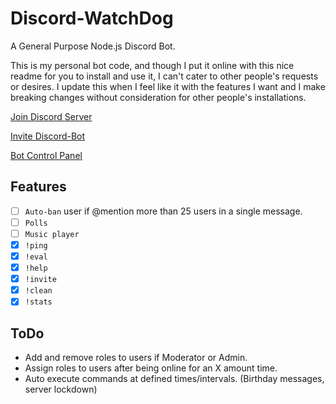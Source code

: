 # Discord-WatchDog

A General Purpose Node.js Discord Bot.

This is my personal bot code, and though I put it online with this nice readme for you to install and use it, I can't cater to other people's requests or desires. I update this when I feel like it with the features I want and I make breaking changes without consideration for other people's installations.

[Join Discord Server](https://discord.gg/2dV4xRN)

[Invite Discord-Bot](https://discordapp.com/oauth2/authorize?&client_id=431381992081326081&scope=bot&permissions=2146958839)

[Bot Control Panel](https://discord.groveld.com/)

## Features

- [ ] `Auto-ban` user if @mention more than 25 users in a single message.
- [ ] `Polls`
- [ ] `Music player`
- [x] `!ping`
- [x] `!eval`
- [x] `!help`
- [x] `!invite`
- [x] `!clean`
- [x] `!stats`

## ToDo

- Add and remove roles to users if Moderator or Admin.
- Assign roles to users after being online for an X amount time.
- Auto execute commands at defined times/intervals. (Birthday messages, server lockdown)
